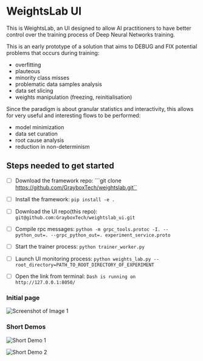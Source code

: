 # WeightsLab UI
This is WeightsLab, an UI designed to allow AI practitioners to have better
control over the training process of Deep Neural Networks training.

This is an early prototype of a solution that aims to DEBUG and FIX potential
problems that occurs during training:
* overfitting
* plauteous
* minority class misses
* problematic data samples analysis
* data set slicing
* weights manipulation (freezing, reinitialisation)

Since the paradigm is about granular statistics and interactivity, this allows
for very useful and interesting flows to be performed:
* model minimization
* data set curation
* root cause analysis
* reduction in non-determinism


## Steps needed to get started
- [ ] Download the framework repo:
```git clone https://github.com/GrayboxTech/weightslab.git``
- [ ] Install the framework:
```pip install -e .```
- [ ] Download the UI repo(this repo):
```git@github.com:GrayboxTech/weightslab_ui.git```
- [ ] Compile rpc messages:
```python -m grpc_tools.protoc -I. --python_out=. --grpc_python_out=. experiment_service.proto```
- [ ] Start the trainer process:
```python trainer_worker.py```
- [ ] Launch UI monitoring process:
```python weights_lab.py --root_directory=PATH_TO_ROOT_DIRECTORY_OF_EXPERIMENT```
- [ ] Open the link from terminal:
``` Dash is running on http://127.0.0.1:8050/ ```


### Initial page
![Screenshot of Image 1](screen-shots/hyper_and_plots.png)

### Short Demos
![Short Demo 1](screen-shots/reinits.gif)

![Short Demo 2](screen-shots/data-model-manipulation.gif)
